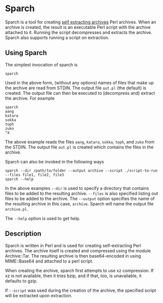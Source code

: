 # Sparch
Sparch is a tool for creating [self extracting archives](https://en.wikipedia.org/wiki/Self-extracting_archive) Perl archives. When an archive is created, the result is an executable Perl script with the archive attached to it. Running the script decompresses and extracts the archive. Sparch also supports running a script on extraction.

## Using Sparch
The simplest invocation of sparch is
```
sparch
```
Used in the above form, (without any options) names of files that make up the archive are read from STDIN. The output file `out.pl` (the default) is created. The output file can then be executed to (decompress and) extract the archive. For example
```
sparch
aang
katara
sokka
toph
zuko
^X
```
The above example reads the files `aang`, `katara`, `sokka`, `toph`, and `zuko` from the STDIN. The output file `out.pl` is created which contains the files in the archive.

Sparch can also be invoked in the following ways
```
sparch --dir /path/to/folder --output archive --script ./script-to-run --files file1, file2, file3
sparch --help
```
In the above examples `--dir` is used to specify a directory that contains files to be added to the resulting archive. `--files` is also specified listing out files to be added to the archive. The `--output` option specifies the name of the resulting archive in this case, `archive`. Sparch will name the output file `archive.pl`.

The `--help` option is used to get help.

## Description
Sparch is written in Perl and is used for creating self-extracting Perl archives. The archive itself is created and compressed using the module Archive::Tar. The resulting archive is then base64-encoded in using MIME::Base64 and attached to a perl script.

When creating the archive, sparch first attempts to use xz compression. If xz is not available, then it tries bzip, and if that, too, is unavailable, it defaults to gzip.

If `--script` was used during the creation of the archive, the specified script will be extracted upon extraction.
